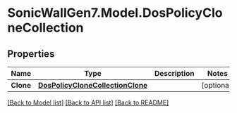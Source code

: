 # SonicWallGen7.Model.DosPolicyCloneCollection

## Properties

Name | Type | Description | Notes
------------ | ------------- | ------------- | -------------
**Clone** | [**DosPolicyCloneCollectionClone**](DosPolicyCloneCollectionClone.md) |  | [optional] 

[[Back to Model list]](../README.md#documentation-for-models) [[Back to API list]](../README.md#documentation-for-api-endpoints) [[Back to README]](../README.md)

